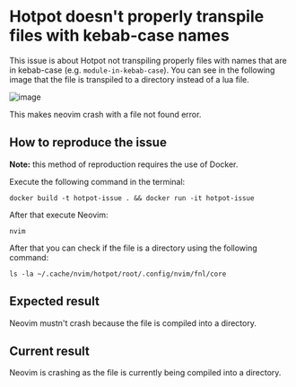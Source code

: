 # Hotpot doesn't properly transpile files with kebab-case names

This issue is about Hotpot not transpiling properly files with names that are
in kebab-case (e.g. `module-in-kebab-case`). You can see in the following image
that the file is transpiled to a directory instead of a lua file.

![image](https://user-images.githubusercontent.com/37723586/159521661-519d6c45-9d8e-4fb6-a4d3-b63e7dfbd184.png)

This makes neovim crash with a file not found error.

## How to reproduce the issue

**Note:** this method of reproduction requires the use of Docker.

Execute the following command in the terminal:

```shell
docker build -t hotpot-issue . && docker run -it hotpot-issue
```

After that execute Neovim:

```shell
nvim
```

After that you can check if the file is a directory using the following command:

```shell
ls -la ~/.cache/nvim/hotpot/root/.config/nvim/fnl/core
```

## Expected result

Neovim mustn't crash because the file is compiled into a directory.

## Current result

Neovim is crashing as the file is currently being compiled into a directory.
